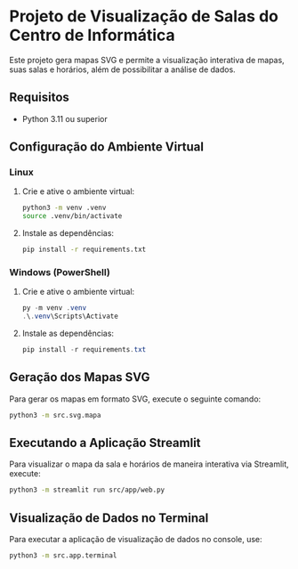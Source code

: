 # Projeto de Visualização de Salas do Centro de Informática

Este projeto gera mapas SVG e permite a visualização interativa de mapas, suas salas e horários, além de possibilitar a análise de dados.

## Requisitos

- Python 3.11 ou superior

## Configuração do Ambiente Virtual

### Linux

1. Crie e ative o ambiente virtual:

   ```bash
   python3 -m venv .venv
   source .venv/bin/activate
   ```

2. Instale as dependências:

   ```bash
   pip install -r requirements.txt
   ```

### Windows (PowerShell)

1. Crie e ative o ambiente virtual:

   ```powershell
   py -m venv .venv
   .\.venv\Scripts\Activate
   ```

2. Instale as dependências:

   ```powershell
   pip install -r requirements.txt
   ```

## Geração dos Mapas SVG

Para gerar os mapas em formato SVG, execute o seguinte comando:

```bash
python3 -m src.svg.mapa
```

## Executando a Aplicação Streamlit

Para visualizar o mapa da sala e horários de maneira interativa via Streamlit, execute:

```bash
python3 -m streamlit run src/app/web.py
```

## Visualização de Dados no Terminal

Para executar a aplicação de visualização de dados no console, use:

```bash
python3 -m src.app.terminal
```

